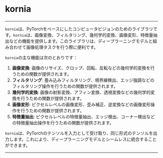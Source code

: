 ###
# kornia
###

---

`kornia`は、PyTorchをベースにしたコンピュータビジョンのためのライブラリです。`kornia`は、画像変換、フィルタリング、幾何学的変換、画像変形、特徴量抽出などの機能を提供します。このライブラリは、ディープラーニングモデルと組み合わせて画像処理タスクを行う際に便利です。

`kornia`の主な機能は次のとおりです：

1. **画像変換**: 画像のリサイズ、クロップ、回転、反転などの幾何学的変換を行うための関数が提供されます。
2. **フィルタリング**: 畳み込みフィルタリング、境界線検出、エッジ強調などのフィルタリング操作を行うための関数が提供されます。
3. **幾何学的変換**: 画像の射影変換、アフィン変換、透視変換などの幾何学的変換を行うための関数が提供されます。
4. **画像変形**: ピクセルレベルの画像変形、歪み補正、逆変換などの画像変形操作を行うための関数が提供されます。
5. **特徴量抽出**: ピクセルレベルの特徴量抽出、エッジ検出、コーナー検出などの特徴量抽出操作を行うための関数が提供されます。

`kornia`は、PyTorchのテンソルを入力として受け取り、同じ形式のテンソルを出力します。これにより、ディープラーニングモデルとシームレスに統合することができます。

---
